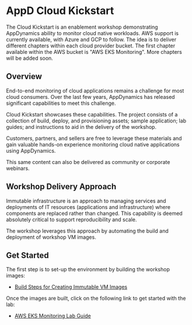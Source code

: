 # AppD Cloud Kickstart

The Cloud Kickstart is an enablement workshop demonstrating AppDynamics ability to monitor cloud native workloads. AWS support is currently available, with Azure and GCP to follow. The idea is to deliver different chapters within each cloud provider bucket. The first chapter available within the AWS bucket is "AWS EKS Monitoring". More chapters will be added soon.

## Overview

End-to-end monitoring of cloud applications remains a challenge for most cloud consumers. Over the last few years, AppDynamics has released significant capabilities to meet this challenge.

Cloud Kickstart showcases these capabilities. The project consists of a collection of build, deploy, and provisioning assets; sample application; lab guides; and instructions to aid in the delivery of the workshop.

Customers, partners, and sellers are free to leverage these materials and gain valuable hands-on experience monitoring cloud native applications using AppDynamics.

This same content can also be delivered as community or corporate webinars.

## Workshop Delivery Approach

Immutable infrastructure is an approach to managing services and deployments of IT resources (applications and infrastructure) where components are replaced rather than changed. This capability is deemed absolutely critical to support reproducibility and scale.

The workshop leverages this approach by automating the build and deployment of workshop VM images.

## Get Started

The first step is to set-up the environment by building the workshop images:

-	[Build Steps for Creating Immutable VM Images](BUILD_STEPS_FOR_CREATING_IMMUTABLE_VM_IMAGES.md)

Once the images are built, click on the following link to get started with the lab:

-	[AWS EKS Monitoring Lab Guide](workshops/aws/eks-monitoring-lab/aws-eks-monitoring.md)

